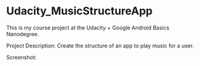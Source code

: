 # Udacity_MusicStructureApp

This is my course project at the Udacity + Google Android Basics Nanodegree.

Project Description:
Create the structure of an app to play music for a user. 

Screenshot:
